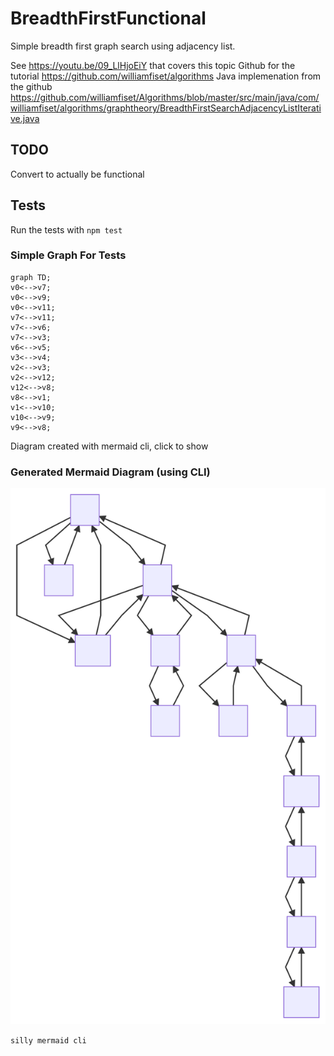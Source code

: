 # BreadthFirstFunctional
Simple breadth first graph search using adjacency list.

See https://youtu.be/09_LlHjoEiY that covers this topic
Github for the tutorial https://github.com/williamfiset/algorithms
Java implemenation from the github https://github.com/williamfiset/Algorithms/blob/master/src/main/java/com/williamfiset/algorithms/graphtheory/BreadthFirstSearchAdjacencyListIterative.java
## TODO

Convert to actually be functional

## Tests

Run the tests with `npm test`

### Simple Graph For Tests


```mermaid
graph TD;
v0<-->v7;
v0<-->v9;
v0<-->v11;
v7<-->v11;
v7<-->v6;
v7<-->v3;
v6<-->v5;
v3<-->v4;
v2<-->v3;
v2<-->v12;
v12<-->v8;
v8<-->v1;
v1<-->v10;
v10<-->v9;
v9<-->v8;
```

<summary>Diagram created with mermaid cli, click to show</summary>
  
### Generated Mermaid Diagram (using CLI)
![](https://github.com/derekjwilliams/BreadthFirstFunctional/blob/main/BreadthFirstModerateDiagram.svg)

`silly mermaid cli`
